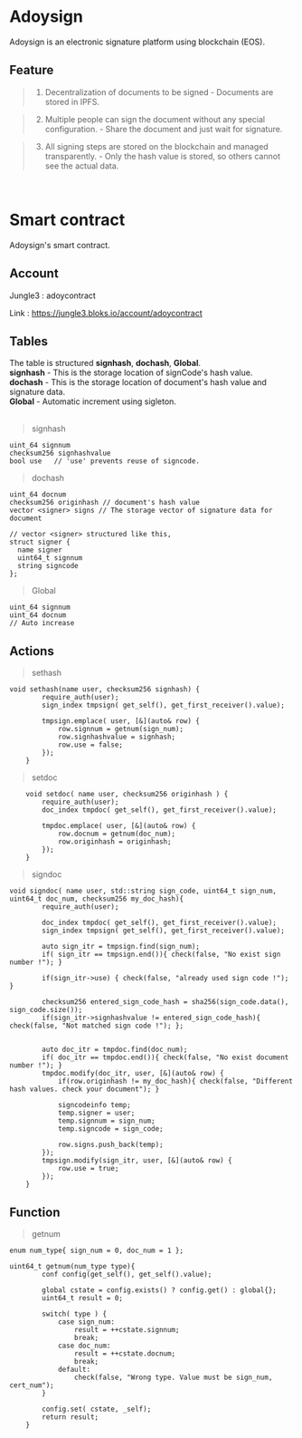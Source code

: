 Adoysign
========
Adoysign is an electronic signature platform using blockchain (EOS).

Feature
-----
> 1. Decentralization of documents to be signed - Documents are stored in IPFS.

> 2. Multiple people can sign the document without any special configuration. - Share the document and just wait for signature.

> 3. All signing steps are stored on the blockchain and managed transparently. -  Only the hash value is stored, so others cannot see the actual data.

<br>

Smart contract 
=================
Adoysign's smart contract.
<br>

Account
----- 
Jungle3 : adoycontract

Link : https://jungle3.bloks.io/account/adoycontract
<br>

## Tables
The table is structured **signhash**, **dochash**, **Global**.<br>
**signhash** - This is the storage location of signCode's hash value.<br>
**dochash** - This is the storage location of document's hash value and signature data.<br>
**Global** - Automatic increment using sigleton.<br><br>

> signhash
```
uint_64 signnum
checksum256 signhashvalue
bool use   // 'use' prevents reuse of signcode.
```
> dochash
```
uint_64 docnum
checksum256 originhash // document's hash value
vector <signer> signs // The storage vector of signature data for document

// vector <signer> structured like this,
struct signer {
  name signer
  uint64_t signnum
  string signcode
};

```
  
> Global  
```
uint_64 signnum
uint_64 docnum  
// Auto increase
```
 
## Actions
> sethash
```
void sethash(name user, checksum256 signhash) {
		require_auth(user);
		sign_index tmpsign( get_self(), get_first_receiver().value);
		
		tmpsign.emplace( user, [&](auto& row) {
			row.signnum = getnum(sign_num);
			row.signhashvalue = signhash;
			row.use = false;
		});
	}
```

> setdoc
```
	void setdoc( name user, checksum256 originhash ) {
		require_auth(user);
		doc_index tmpdoc( get_self(), get_first_receiver().value);

		tmpdoc.emplace( user, [&](auto& row) {
			row.docnum = getnum(doc_num);
			row.originhash = originhash;
		});	
	}
```

> signdoc
```
void signdoc( name user, std::string sign_code, uint64_t sign_num, uint64_t doc_num, checksum256 my_doc_hash){
		require_auth(user);

		doc_index tmpdoc( get_self(), get_first_receiver().value);
		sign_index tmpsign( get_self(), get_first_receiver().value);

		auto sign_itr = tmpsign.find(sign_num);
		if( sign_itr == tmpsign.end()){ check(false, "No exist sign number !"); }

		if(sign_itr->use) { check(false, "already used sign code !"); }

		checksum256 entered_sign_code_hash = sha256(sign_code.data(), sign_code.size());
		if(sign_itr->signhashvalue != entered_sign_code_hash){ check(false, "Not matched sign code !"); };
		

		auto doc_itr = tmpdoc.find(doc_num);
		if( doc_itr == tmpdoc.end()){ check(false, "No exist document number !"); }
		tmpdoc.modify(doc_itr, user, [&](auto& row) {
			if(row.originhash != my_doc_hash){ check(false, "Different hash values. check your document"); }

			signcodeinfo temp;
			temp.signer = user;
			temp.signnum = sign_num;
			temp.signcode = sign_code;
 
			row.signs.push_back(temp);
		});
		tmpsign.modify(sign_itr, user, [&](auto& row) {
			row.use = true;
		});
	}
```

## Function
> getnum
```
enum num_type{ sign_num = 0, doc_num = 1 };

uint64_t getnum(num_type type){
		conf config(get_self(), get_self().value);

		global cstate = config.exists() ? config.get() : global{};
		uint64_t result = 0;
		
		switch( type ) {
			case sign_num:
				result = ++cstate.signnum;	
				break;
			case doc_num:
				result = ++cstate.docnum;
				break;
			default:
				check(false, "Wrong type. Value must be sign_num, cert_num");
		}

		config.set( cstate, _self);
		return result;
	}
```


